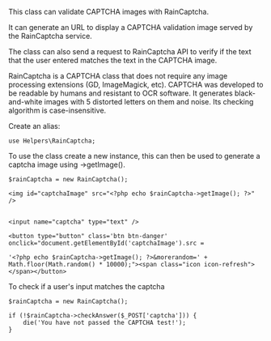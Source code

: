This class can validate CAPTCHA images with RainCaptcha.

It can generate an URL to display a CAPTCHA validation image served by the RainCaptcha service.

The class can also send a request to RainCaptcha API to verify if the text that the user entered matches the text in the CAPTCHA image.

RainCaptcha is a CAPTCHA class that does not require any image processing extensions (GD, ImageMagick, etc). CAPTCHA was developed to be readable by humans and resistant to OCR software. It generates black-and-white images with 5 distorted letters on them and noise. Its checking algorithm is case-insensitive.

Create an alias:

````
use Helpers\RainCaptcha;
````

To use the class create a new instance, this can then be used to generate a captcha image using ->getImage().


````
$rainCaptcha = new RainCaptcha();

<img id="captchaImage" src="<?php echo $rainCaptcha->getImage(); ?>" />


<input name="captcha" type="text" />

<button type="button" class='btn btn-danger' onclick="document.getElementById('captchaImage').src = 

'<?php echo $rainCaptcha->getImage(); ?>&morerandom=' + Math.floor(Math.random() * 10000);"><span class="icon icon-refresh"></span></button>
````

To check if a user's input matches the captcha

````
$rainCaptcha = new RainCaptcha();

if (!$rainCaptcha->checkAnswer($_POST['captcha'])) {
    die('You have not passed the CAPTCHA test!');
}
````
